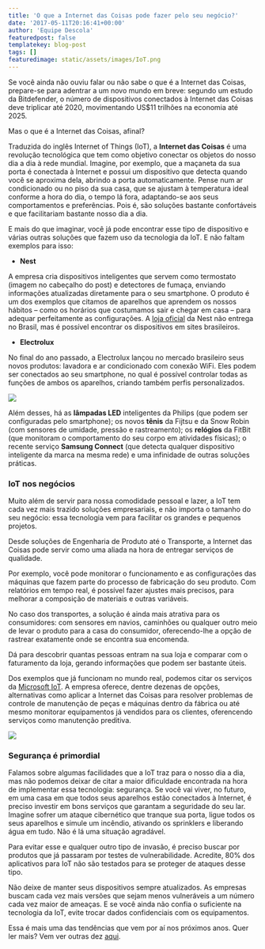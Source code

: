 ```yaml
---
title: 'O que a Internet das Coisas pode fazer pelo seu negócio?'
date: '2017-05-11T20:16:41+00:00'
author: 'Equipe Descola'
featuredpost: false
templatekey: blog-post
tags: []
featuredimage: static/assets/images/IoT.png
---
```


Se você ainda não ouviu falar ou não sabe o que é a Internet das Coisas, prepare-se para adentrar a um novo mundo em breve: segundo um estudo da Bitdefender, o número de dispositivos conectados à Internet das Coisas deve triplicar até 2020, movimentando US$11 trilhões na economia até 2025.

Mas o que é a Internet das Coisas, afinal?

Traduzida do inglês Internet of Things (IoT), a **Internet das Coisas** é uma revolução tecnológica que tem como objetivo conectar os objetos do nosso dia a dia à rede mundial. Imagine, por exemplo, que a maçaneta da sua porta é conectada à Internet e possui um dispositivo que detecta quando você se aproxima dela, abrindo a porta automaticamente. Pense num ar condicionado ou no piso da sua casa, que se ajustam à temperatura ideal conforme a hora do dia, o tempo lá fora, adaptando-se aos seus comportamentos e preferências. Pois é, são soluções bastante confortáveis e que facilitariam bastante nosso dia a dia.

E mais do que imaginar, você já pode encontrar esse tipo de dispositivo e várias outras soluções que fazem uso da tecnologia da IoT. E não faltam exemplos para isso:

- **Nest**

A empresa cria dispositivos inteligentes que servem como termostato (imagem no cabeçalho do post) e detectores de fumaça, enviando informações atualizadas diretamente para o seu smartphone. O produto é um dos exemplos que citamos de aparelhos que aprendem os nossos hábitos – como os horários que costumamos sair e chegar em casa – para adequar perfeitamente as configurações. A [loja oficial](https://store.nest.com/) da Nest não entrega no Brasil, mas é possível encontrar os dispositivos em sites brasileiros.

- **Electrolux**

No final do ano passado, a Electrolux lançou no mercado brasileiro seus novos produtos: lavadora e ar condicionado com conexão WiFi. Eles podem ser conectados ao seu smartphone, no qual é possível controlar todas as funções de ambos os aparelhos, criando também perfis personalizados.

![](https://descola.org/drops/wp-content/uploads/2017/05/electrolux.jpg)

Além desses, há as **lâmpadas LED** inteligentes da Philips (que podem ser configuradas pelo smartphone); os novos **tênis** da Fijtsu e da Snow Robin (com sensores de umidade, pressão e rastreamento); os **relógios** da FitBit (que monitoram o comportamento do seu corpo em atividades físicas); o recente serviço **Samsung Connect** (que detecta qualquer dispositivo inteligente da marca na mesma rede) e uma infinidade de outras soluções práticas.

### IoT nos negócios

Muito além de servir para nossa comodidade pessoal e lazer, a IoT tem cada vez mais trazido soluções empresariais, e não importa o tamanho do seu negócio: essa tecnologia vem para facilitar os grandes e pequenos projetos.

Desde soluções de Engenharia de Produto até o Transporte, a Internet das Coisas pode servir como uma aliada na hora de entregar serviços de qualidade.

Por exemplo, você pode monitorar o funcionamento e as configurações das máquinas que fazem parte do processo de fabricação do seu produto. Com relatórios em tempo real, é possível fazer ajustes mais precisos, para melhorar a composição de materiais e outras variáveis.

No caso dos transportes, a solução é ainda mais atrativa para os consumidores: com sensores em navios, caminhões ou qualquer outro meio de levar o produto para a casa do consumidor, oferecendo-lhe a opção de rastrear exatamente onde se encontra sua encomenda.

Dá para descobrir quantas pessoas entram na sua loja e comparar com o faturamento da loja, gerando informações que podem ser bastante úteis.

Dos exemplos que já funcionam no mundo real, podemos citar os serviços da [Microsoft IoT](https://www.microsoft.com/pt-br/internet-of-things/). A empresa oferece, dentre dezenas de opções, alternativas como aplicar a Internet das Coisas para resolver problemas de controle de manutenção de peças e máquinas dentro da fábrica ou até mesmo monitorar equipamentos já vendidos para os clientes, oferencendo serviços como manutenção preditiva.

![](https://descola.org/drops/wp-content/uploads/2017/05/iot1.png)

### Segurança é primordial

Falamos sobre algumas facilidades que a IoT traz para o nosso dia a dia, mas não podemos deixar de citar a maior dificuldade encontrada na hora de implementar essa tecnologia: segurança. Se você vai viver, no futuro, em uma casa em que todos seus aparelhos estão conectados à Internet, é preciso investir em bons serviços que garantam a seguridade do seu lar. Imagine sofrer um ataque cibernético que tranque sua porta, ligue todos os seus aparelhos e simule um incêndio, ativando os sprinklers e liberando água em tudo. Não é lá uma situação agradável.

Para evitar esse e qualquer outro tipo de invasão, é preciso buscar por produtos que já passaram por testes de vulnerabilidade. Acredite, 80% dos aplicativos para IoT não são testados para se proteger de ataques desse tipo.

Não deixe de manter seus dispositivos sempre atualizados. As empresas buscam cada vez mais versões que sejam menos vulneráveis a um número cada vez maior de ameaças. E se você ainda não confia o suficiente na tecnologia da IoT, evite trocar dados confidenciais com os equipamentos.

Essa é mais uma das tendências que vem por aí nos próximos anos. Quer ler mais? Vem ver outras dez [aqui](https://descola.org/drops/tendencias-de-inovacao-para-2017/).
